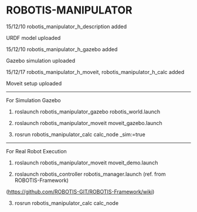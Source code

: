 # ROBOTIS-MANIPULATOR

15/12/10 robotis_manipulator_h_description  added


  URDF model uploaded

15/12/10 robotis_manipulator_h_gazebo   added 


  Gazebo simulation uploaded

15/12/17 robotis_manipulator_h_moveit, robotis_manipulator_h_calc  added


  Moveit setup uploaded
         
         
-------------------------------------------------------------------------------
         
For Simulation Gazebo

  1. roslaunch robotis_manipulator_gazebo robotis_world.launch
  
  2. roslaunch robotis_manipulator_moveit moveit_gazebo.launch
  
  3. rosrun robotis_manipulator_calc calc_node _sim:=true
  

-------------------------------------------------------------------------------

For Real Robot Execution
  
  1. roslaunch robotis_manipulator_moveit moveit_demo.launch 
  
  2. roslaunch robotis_controller robotis_manager.launch (ref. from ROBOTIS-Framework)
  

  (https://github.com/ROBOTIS-GIT/ROBOTIS-Framework/wiki)

  
  3. rosrun robotis_manipulator_calc calc_node
